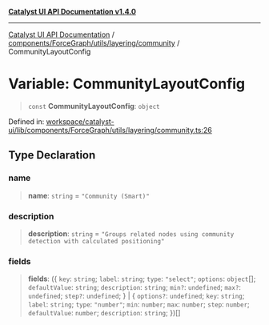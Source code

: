 [**Catalyst UI API Documentation v1.4.0**](../../../../../../README.md)

---

[Catalyst UI API Documentation](../../../../../../README.md) / [components/ForceGraph/utils/layering/community](../README.md) / CommunityLayoutConfig

# Variable: CommunityLayoutConfig

> `const` **CommunityLayoutConfig**: `object`

Defined in: [workspace/catalyst-ui/lib/components/ForceGraph/utils/layering/community.ts:26](https://github.com/TheBranchDriftCatalyst/catalyst-ui/blob/main/lib/components/ForceGraph/utils/layering/community.ts#L26)

## Type Declaration

### name

> **name**: `string` = `"Community (Smart)"`

### description

> **description**: `string` = `"Groups related nodes using community detection with calculated positioning"`

### fields

> **fields**: (\{ `key`: `string`; `label`: `string`; `type`: `"select"`; `options`: `object`[]; `defaultValue`: `string`; `description`: `string`; `min?`: `undefined`; `max?`: `undefined`; `step?`: `undefined`; \} \| \{ `options?`: `undefined`; `key`: `string`; `label`: `string`; `type`: `"number"`; `min`: `number`; `max`: `number`; `step`: `number`; `defaultValue`: `number`; `description`: `string`; \})[]
